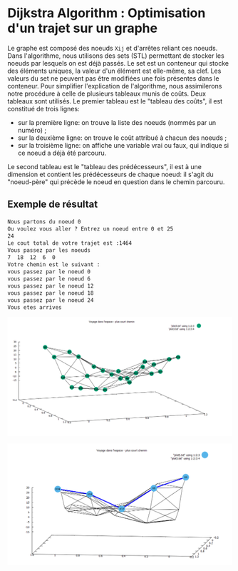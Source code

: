 # Dijkstra Algorithm : Optimisation d'un trajet sur un graphe


Le graphe est composé des noeuds `Xij` et d'arrêtes reliant ces noeuds.
Dans l'algorithme, nous utilisons des sets (STL) permettant de stocker les
noeuds par lesquels on est déjà passés. Le set est un conteneur qui stocke des
éléments uniques, la valeur d'un élément est elle-même, sa clef. Les valeurs du
set ne peuvent pas être modifiées une fois présentes dans le conteneur. 
Pour simplifier l'explication de l'algorithme, nous assimilerons notre procédure à
celle de plusieurs tableaux munis de coûts. Deux tableaux sont utilisés.
Le premier tableau est le "tableau des coûts", il est constitué de trois
lignes:

- sur la première ligne: on trouve la liste des noeuds (nommés par un
numéro) ;
- sur la deuxième ligne: on trouve le coût attribué à chacun des noeuds ;
- sur la troisième ligne: on affiche une variable vrai ou faux, qui indique
si ce noeud a déjà été parcouru.

Le second tableau est le "tableau des prédécesseurs", il est à une dimension
et contient les prédécesseurs de chaque noeud: il s'agit du "noeud-père"
qui précède le noeud en question dans le chemin parcouru.

## Exemple de résultat 

```
Nous partons du noeud 0
Ou voulez vous aller ? Entrez un noeud entre 0 et 25
24
Le cout total de votre trajet est :1464
Vous passez par les noeuds
7  18  12  6  0 
Votre chemin est le suivant :
vous passez par le noeud 0
vous passez par le noeud 6
vous passez par le noeud 12
vous passez par le noeud 18
vous passez par le noeud 24
Vous etes arrives
```
![Exemple de graphe](graphe.png)


![Exemple de voyage](graphe9.png)
